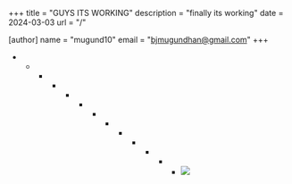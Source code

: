 +++
title = "GUYS ITS WORKING"
description = "finally its working"
date = 2024-03-03
url = "/"

[author]
name = "mugund10"
email = "bjmugundhan@gmail.com"
+++




*   *   *   *   *   *   *   *   *   *   *   *   *   ![](https://c.tenor.com/G3XQjDTtBEIAAAAd/tenor.gif)


